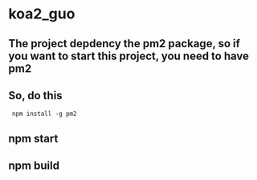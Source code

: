 # koa2_guo

## The project depdency the pm2 package, so if you want to start this project, you need to have pm2
## So, do this

```
 npm install -g pm2
 ```

## npm start

## npm build